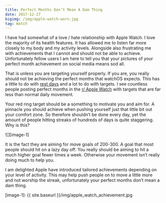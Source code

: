 ```yaml
---
title: Perfect Months Don’t Mean A Dam Thing
date: 2017-12-27
bigimg: /img/apple-watch-worn.jpg
tag: Watch
---
```

I have had somewhat of a love / hate relationship with Apple Watch. I love the majority of its health features. It has allowed me to listen far more closely to my body and my activity levels. Alongside also frustrating me with achievements that I cannot and should not be able to achieve.  Unfortunately fellow users I am here to tell you that your pictures of your perfect month achievement on social media means sod all.

That is unless you are targeting yourself properly. If you are, you really should not be achieving the perfect months that watchOS expects. This has a little to do with [rest days][1] and a lot to do with targets. I see countless people posting perfect months in the [r/ Apple Watch][2] with targets that are far less than normal daily movement.

Your red ring target should be a something to motivate you and aim for. A pinnacle you should achieve when pushing yourself just that little bit out your comfort zone. So therefore shouldn’t be done every day, yet the amount of people hitting streaks of hundreds of days is quite staggering. Why is this?

![][image-1]

It is the fact they are aiming for move goals of 200-300. A goal that most people should hit on a lazy day off. You really should be aiming to hit a much higher goal fewer times a week. Otherwise your movement isn’t really doing much to help you.

I am delighted Apple have introduced tailored achievements depending on your level of activity. This may help push people on to move a little more and not worship the streak, unfortunately your perfect months don’t mean a dam thing.

[1]:	https://www.gr36.com/post/2017-11-29-we-need-a-rest/
[2]:	https://www.reddit.com/r/AppleWatch/

[image-1]:	{{ site.baseurl }}/img/apple_watch_achievement.jpg

